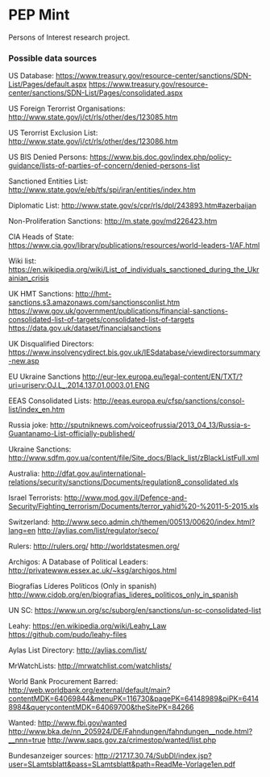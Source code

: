 # PEP Mint

Persons of Interest research project.

### Possible data sources

US Database:
https://www.treasury.gov/resource-center/sanctions/SDN-List/Pages/default.aspx
https://www.treasury.gov/resource-center/sanctions/SDN-List/Pages/consolidated.aspx

US Foreign Terorrist Organisations:
http://www.state.gov/j/ct/rls/other/des/123085.htm

US Terorrist Exclusion List:
http://www.state.gov/j/ct/rls/other/des/123086.htm

US BIS Denied Persons:
https://www.bis.doc.gov/index.php/policy-guidance/lists-of-parties-of-concern/denied-persons-list

Sanctioned Entities List:
http://www.state.gov/e/eb/tfs/spi/iran/entities/index.htm

Diplomatic List:
http://www.state.gov/s/cpr/rls/dpl/243893.htm#azerbaijan

Non-Proliferation Sanctions:
http://m.state.gov/md226423.htm

CIA Heads of State:
https://www.cia.gov/library/publications/resources/world-leaders-1/AF.html

Wiki list:
https://en.wikipedia.org/wiki/List_of_individuals_sanctioned_during_the_Ukrainian_crisis

UK HMT Sanctions:
http://hmt-sanctions.s3.amazonaws.com/sanctionsconlist.htm
https://www.gov.uk/government/publications/financial-sanctions-consolidated-list-of-targets/consolidated-list-of-targets
https://data.gov.uk/dataset/financialsanctions

UK Disqualified Directors:
https://www.insolvencydirect.bis.gov.uk/IESdatabase/viewdirectorsummary-new.asp

EU Ukraine Sanctions
http://eur-lex.europa.eu/legal-content/EN/TXT/?uri=uriserv:OJ.L_.2014.137.01.0003.01.ENG

EEAS Consolidated Lists:
http://eeas.europa.eu/cfsp/sanctions/consol-list/index_en.htm

Russia joke:
http://sputniknews.com/voiceofrussia/2013_04_13/Russia-s-Guantanamo-List-officially-published/

Ukraine Sanctions:
http://www.sdfm.gov.ua/content/file/Site_docs/Black_list/zBlackListFull.xml

Australia:
http://dfat.gov.au/international-relations/security/sanctions/Documents/regulation8_consolidated.xls

Israel Terrorists:
http://www.mod.gov.il/Defence-and-Security/Fighting_terrorism/Documents/terror_yahid%20-%2011-5-2015.xls

Switzerland:
http://www.seco.admin.ch/themen/00513/00620/index.html?lang=en
http://aylias.com/list/regulator/seco/

Rulers: 
http://rulers.org/
http://worldstatesmen.org/

Archigos: A Database of Political Leaders:
http://privatewww.essex.ac.uk/~ksg/archigos.html

Biografías Líderes Políticos (Only in spanish)
http://www.cidob.org/en/biografias_lideres_politicos_only_in_spanish

UN SC: 
https://www.un.org/sc/suborg/en/sanctions/un-sc-consolidated-list

Leahy: 
https://en.wikipedia.org/wiki/Leahy_Law
https://github.com/pudo/leahy-files

Aylas List Directory:
http://aylias.com/list/

MrWatchLists:
http://mrwatchlist.com/watchlists/

World Bank Procurement Barred:
http://web.worldbank.org/external/default/main?contentMDK=64069844&menuPK=116730&pagePK=64148989&piPK=64148984&querycontentMDK=64069700&theSitePK=84266

Wanted:
http://www.fbi.gov/wanted
http://www.bka.de/nn_205924/DE/Fahndungen/fahndungen__node.html?__nnn=true
http://www.saps.gov.za/crimestop/wanted/list.php


Bundesanzeiger sources:
http://217.17.30.74/SubDl/index.jsp?user=SLamtsblatt&pass=SLamtsblatt&path=ReadMe-Vorlage1en.pdf



